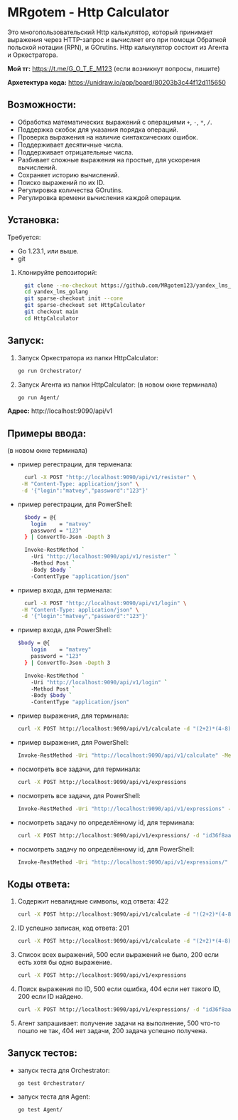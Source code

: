 # MRgotem - Http Calculator

Это многопользовательский Http калькулятор, который принимает выражения через HTTP-запрос и вычисляет его при помощи Обратной польской нотации (RPN), и GOrutins.
Http калькулятор состоит из Агента и Оркестратора.

**Мой тг:** https://t.me/G_O_T_E_M123
(если возникнут вопросы, пишите)

**Архетектура кода:** https://unidraw.io/app/board/80203b3c44f12d115650

## Возможности:
  - Обработка математических выражений с операциями `+`, `-`, `*`, `/`.
  - Поддержка скобок для указания порядка операций.
  - Проверка выражения на наличие синтаксических ошибок.
  - Поддерживает десятичные числа.
  - Поддерживает отрицательные числа.
  - Разбивает сложные выражения на простые, для ускорения вычислений.
  - Сохраняет историю вычислений.
  - Поиско выражений по их ID.
  - Регулировка количества GOrutins.
  - Регулировка времени вычисления каждой операции.

## Установка:
  Требуется:
   - Go 1.23.1, или выше.
   - git

  1. Клонируйте репозиторий:
     ```bash
       git clone --no-checkout https://github.com/MRgotem123/yandex_lms_golang.git
       cd yandex_lms_golang
       git sparse-checkout init --cone
       git sparse-checkout set HttpCalculator
       git checkout main
       cd HttpCalculator
     ```

## Запуск:

  1. Запуск Оркестратора из папки HttpCalculator:
     ```bash
     go run Orchestrator/
     ```
     
  2. Запуск Агента из папки HttpCalculator:
     (в новом окне терминала)
     ```bash
     go run Agent/
     ```

**Адрес:** http://localhost:9090/api/v1

## Примеры ввода:
  (в новом окне терминала)
  - пример регестрации, для терменала:
    ```bash
      curl -X POST "http://localhost:9090/api/v1/resister" \
     -H "Content-Type: application/json" \
     -d '{"login":"matvey","password":"123"}'
    ```

  - пример регестрации, для PowerShell:
    ```bash
      $body = @{
        login    = "matvey"
        password = "123"
      } | ConvertTo-Json -Depth 3

      Invoke-RestMethod `
        -Uri "http://localhost:9090/api/v1/resister" `
        -Method Post `
        -Body $body `
        -ContentType "application/json"
    ```

  - пример входа, для терменала:
    ```bash
      curl -X POST "http://localhost:9090/api/v1/login" \
     -H "Content-Type: application/json" \
     -d '{"login":"matvey","password":"123"}'
    ```

  - пример входа, для PowerShell:
    ```bash
    $body = @{
        login    = "matvey"
        password = "123"
      } | ConvertTo-Json -Depth 3

      Invoke-RestMethod `
        -Uri "http://localhost:9090/api/v1/login" `
        -Method Post `
        -Body $body `
        -ContentType "application/json"
    ```
  
  - пример выражения, для терминала:
     ```bash
     curl -X POST http://localhost:9090/api/v1/calculate -d "(2+2)*(4-8)"
     ```
     
  - пример выражения, для PowerShell:
      ```bash
      Invoke-RestMethod -Uri "http://localhost:9090/api/v1/calculate" -Method Post -Body "(2+2)*(4-8)"
      ```
    
  - посмотреть все задачи, для терминала:
      ```bash
      curl -X POST http://localhost:9090/api/v1/expressions
      ```
      
  - посмотреть все задачи, для PowerShell:
      ```bash
      Invoke-RestMethod -Uri "http://localhost:9090/api/v1/expressions" -Method Post
      ```

  - посмотреть задачу по определённому id, для терминала:
      ```bash
      curl -X POST http://localhost:9090/api/v1/expressions/ -d "id36f8aa562f"
      ```
      
  - посмотреть задачу по определённому id, для PowerShell:
      ```bash
      Invoke-RestMethod -Uri "http://localhost:9090/api/v1/expressions/" -Method Post -Body "id36f8aa562f"
      ```

## Коды ответа:
  1. Содержит невалидные символы, код ответа: 422
     ```bash
     curl -X POST http://localhost:9090/api/v1/calculate -d "!(2+2)*(4-8)"
     ```

  2. ID успешно записан, код ответа: 201
     ```bash
     curl -X POST http://localhost:9090/api/v1/calculate -d "(2+2)*(4-8)"
     ```

  3. Список всех выражений, 500 если выражений не было, 200 если есть хотя бы одно выражение.
     ```bash
     curl -X POST http://localhost:9090/api/v1/expressions
     ```

  4. Поиск выражения по ID, 500 если ошибка, 404 если нет такого ID, 200 если ID найдено.
     ```bash
     curl -X POST http://localhost:9090/api/v1/expressions/ -d "id36f8aa562f"
     ```

  5.  Агент запрашивает: получение задачи на выполнение, 500 что-то пошло не так, 404 нет задачи, 200 задача успешно получена.

## Запуск тестов:

  - запуск теста для Orchestrator:
    ```bash
    go test Orchestrator/
    ```

  - запуск теста для Agent:
    ```bash
    go test Agent/
    ```
